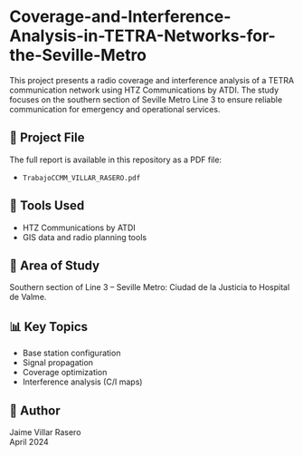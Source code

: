 # Coverage-and-Interference-Analysis-in-TETRA-Networks-for-the-Seville-Metro

This project presents a radio coverage and interference analysis of a TETRA communication network using HTZ Communications by ATDI. The study focuses on the southern section of Seville Metro Line 3 to ensure reliable communication for emergency and operational services.

## 📄 Project File
The full report is available in this repository as a PDF file:
- `TrabajoCCMM_VILLAR_RASERO.pdf`

## 🧰 Tools Used
- HTZ Communications by ATDI
- GIS data and radio planning tools

## 📍 Area of Study
Southern section of Line 3 – Seville Metro:
Ciudad de la Justicia to Hospital de Valme.

## 📊 Key Topics
- Base station configuration
- Signal propagation
- Coverage optimization
- Interference analysis (C/I maps)

## 👤 Author
Jaime Villar Rasero  
April 2024  

